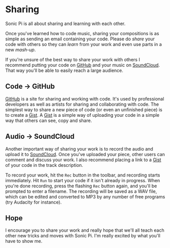 # Sharing

Sonic Pi is all about sharing and learning with each other. 

Once you've learned how to code music, sharing your compositions is as
simple as sending an email containing your code. Please do *share* your
code with others so they can *learn* from your work and even use parts
in a new *mash-up*. 

If you're unsure of the best way to share your work with others I
recommend putting your code on [GitHub](https://github.com) and your
music on [SoundCloud](https://soundcloud.com). That way you'll be able
to easily reach a large audience.

## Code -> GitHub

[GitHub](https://github.com) is a site for sharing and working with
code. It's used by professional developers as well as artists for
sharing and collaborating with code. The simplest way to share a new piece
of code (or even an unfinished piece) is to create a
[Gist](https://gist.github.com). A [Gist](https://gist.github.com) is a
simple way of uploading your code in a simple way that others can see,
copy and share.

## Audio -> SoundCloud

Another important way of sharing your work is to record the audio and
upload it to [SoundCloud](https://soundcloud.com). Once you've uploaded
your piece, other users can comment and discuss your work. I also
recommend placing a link to a [Gist](https://gist.github.com) of your
code in the track description.

To record your work, hit the `Rec` button in the toolbar, and
recording starts immediately.  Hit `Run` to start your code if
it isn't already in progress.  When you're done recording, press the
flashing `Rec` button again, and you'll be prompted to enter a
filename.  The recording will be saved as a WAV file, which can be
edited and converted to MP3 by any number of free programs (try
Audacity for instance).

## Hope

I encourage you to share your work and really hope that we'll all teach
each other new tricks and moves with Sonic Pi. I'm really excited by
what you'll have to show me.
